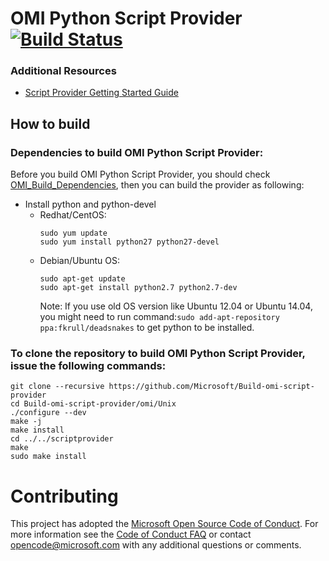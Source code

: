 # OMI Python Script Provider [![Build Status](https://travis-ci.org/Microsoft/omi-script-provider.svg?branch=master)](https://travis-ci.org/Microsoft/omi-script-provider)


### Additional Resources

- [Script Provider Getting Started Guide](/doc/ScriptProviderGettingStarted.pdf)

## How to build

### Dependencies to build OMI Python Script Provider:

Before you build OMI Python Script Provider, you should check [OMI_Build_Dependencies](https://github.com/Microsoft/Build-omi#dependencies-to-build-a-native-package), then you can build the provider as following:

- Install python and python-devel
  - Redhat/CentOS: 
    ```
    sudo yum update
    sudo yum install python27 python27-devel
    ```
  - Debian/Ubuntu OS: 
    ```
    sudo apt-get update
    sudo apt-get install python2.7 python2.7-dev 
    ```
    Note: If you use old OS version like Ubuntu 12.04 or Ubuntu 14.04, you might need to run command:`sudo add-apt-repository ppa:fkrull/deadsnakes` to get python to be installed.

### To clone the repository to build OMI Python Script Provider, issue the following commands:
```
git clone --recursive https://github.com/Microsoft/Build-omi-script-provider
cd Build-omi-script-provider/omi/Unix
./configure --dev
make -j
make install
cd ../../scriptprovider
make
sudo make install
```

# Contributing

This project has adopted the [Microsoft Open Source Code of Conduct](https://opensource.microsoft.com/codeofconduct/). For more information see the [Code of Conduct FAQ](https://opensource.microsoft.com/codeofconduct/faq/) or contact [opencode@microsoft.com](mailto:opencode@microsoft.com) with any additional questions or comments.
